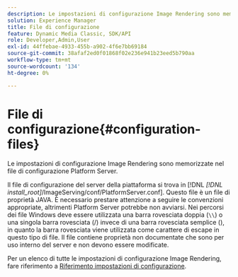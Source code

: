 ```yaml
---
description: Le impostazioni di configurazione Image Rendering sono memorizzate nel file di configurazione Platform Server.
solution: Experience Manager
title: File di configurazione
feature: Dynamic Media Classic, SDK/API
role: Developer,Admin,User
exl-id: 44ffebae-4933-455b-a902-4f6e7bb69184
source-git-commit: 38afaf2ed0f01868f02e236e941b23eed5b790aa
workflow-type: tm+mt
source-wordcount: '134'
ht-degree: 0%

---
```


# File di configurazione{#configuration-files}

Le impostazioni di configurazione Image Rendering sono memorizzate nel file di configurazione Platform Server.

Il file di configurazione del server della piattaforma si trova in [!DNL *[!DNL install_root]*/ImageServing/conf/PlatformServer.conf]. Questo file è un file di proprietà JAVA. È necessario prestare attenzione a seguire le convenzioni appropriate, altrimenti Platform Server potrebbe non avviarsi. Nei percorsi dei file Windows deve essere utilizzata una barra rovesciata doppia (`\\`) o una singola barra rovesciata (/) invece di una barra rovesciata semplice (\), in quanto la barra rovesciata viene utilizzata come carattere di escape in questo tipo di file. Il file contiene proprietà non documentate che sono per uso interno del server e non devono essere modificate.

Per un elenco di tutte le impostazioni di configurazione Image Rendering, fare riferimento a [Riferimento impostazioni di configurazione](../../../../../ir-api/server-admin/image-rendering-api-ref/c-ir-server-administration/c-ir-configuration-settings-reference/c-ir-configuration-settings-reference.md#concept-6947a512d4c94e9fb8a71b80243fee81).
